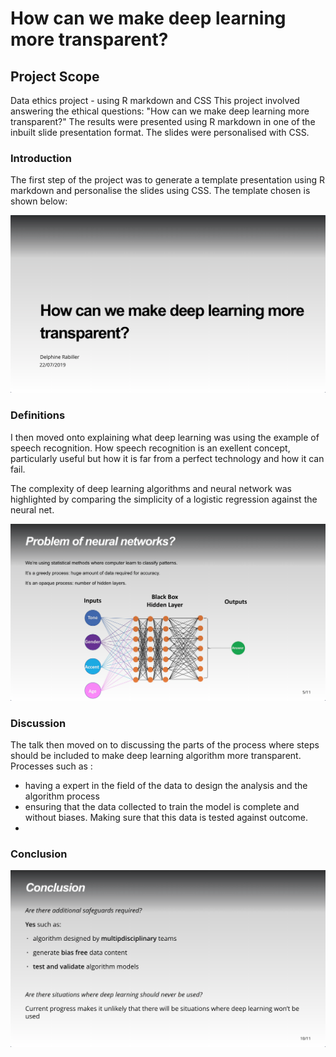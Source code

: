 # How can we make deep learning more transparent?


## Project Scope
Data ethics project - using R markdown and CSS
This project involved answering the ethical questions: "How can we make deep learning more transparent?" 
The results were presented using R markdown in one of the inbuilt slide presentation format. 
The slides were personalised with CSS.


### Introduction
The first step of the project was to generate a template presentation using R markdown and personalise the slides using CSS. 
The template chosen is shown below: 

![](/screenshots/slide_1.jpg)

### Definitions
I then moved onto explaining what deep learning was using the example of speech recognition. How speech recognition is an exellent concept, particularly useful but how it is far from a perfect technology and how it can fail.

The complexity of deep learning algorithms and neural network was highlighted by comparing the simplicity of a logistic regression against the neural net. 

![](/screenshots/neural_net_rep.jpg)

### Discussion
The talk then moved on to discussing the parts of the process where steps should be included to make deep learning algorithm more transparent. 
Processes such as : 
- having a expert in the field of the data to design the analysis and the algorithm process
- ensuring that the data collected to train the model is complete and without biases. Making sure that this data is tested against outcome. 
- 

### Conclusion

![](/screenshots/conclusion.jpg)
